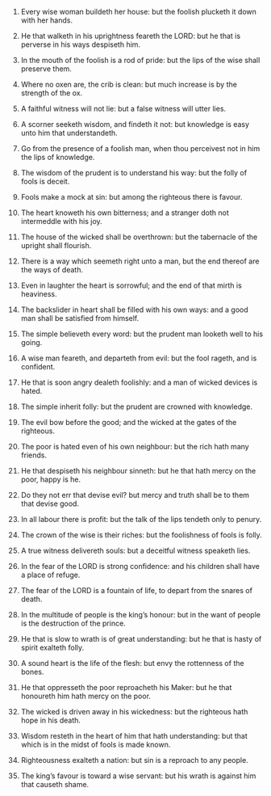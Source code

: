 1. Every wise woman buildeth her house: but the foolish plucketh it
down with her hands.

2. He that walketh in his uprightness feareth the LORD: but he that
is perverse in his ways despiseth him.

3. In the mouth of the foolish is a rod of pride: but the lips of
the wise shall preserve them.

4. Where no oxen are, the crib is clean: but much increase is by the
strength of the ox.

5. A faithful witness will not lie: but a false witness will utter
lies.

6. A scorner seeketh wisdom, and findeth it not: but knowledge is
easy unto him that understandeth.

7. Go from the presence of a foolish man, when thou perceivest not
in him the lips of knowledge.

8. The wisdom of the prudent is to understand his way: but the folly
of fools is deceit.

9. Fools make a mock at sin: but among the righteous there is
favour.

10. The heart knoweth his own bitterness; and a stranger doth not
intermeddle with his joy.

11. The house of the wicked shall be overthrown: but the tabernacle
of the upright shall flourish.

12. There is a way which seemeth right unto a man, but the end
thereof are the ways of death.

13. Even in laughter the heart is sorrowful; and the end of that
mirth is heaviness.

14. The backslider in heart shall be filled with his own ways: and a
good man shall be satisfied from himself.

15. The simple believeth every word: but the prudent man looketh
well to his going.

16. A wise man feareth, and departeth from evil: but the fool
rageth, and is confident.

17. He that is soon angry dealeth foolishly: and a man of wicked
devices is hated.

18. The simple inherit folly: but the prudent are crowned with
knowledge.

19. The evil bow before the good; and the wicked at the gates of the
righteous.

20. The poor is hated even of his own neighbour: but the rich hath
many friends.

21. He that despiseth his neighbour sinneth: but he that hath mercy
on the poor, happy is he.

22. Do they not err that devise evil? but mercy and truth shall be
to them that devise good.

23. In all labour there is profit: but the talk of the lips tendeth
only to penury.

24. The crown of the wise is their riches: but the foolishness of
fools is folly.

25. A true witness delivereth souls: but a deceitful witness
speaketh lies.

26. In the fear of the LORD is strong confidence: and his children
shall have a place of refuge.

27. The fear of the LORD is a fountain of life, to depart from the
snares of death.

28. In the multitude of people is the king’s honour: but in the want
of people is the destruction of the prince.

29. He that is slow to wrath is of great understanding: but he that
is hasty of spirit exalteth folly.

30. A sound heart is the life of the flesh: but envy the rottenness
of the bones.

31. He that oppresseth the poor reproacheth his Maker: but he that
honoureth him hath mercy on the poor.

32. The wicked is driven away in his wickedness: but the righteous
hath hope in his death.

33. Wisdom resteth in the heart of him that hath understanding: but
that which is in the midst of fools is made known.

34. Righteousness exalteth a nation: but sin is a reproach to any
people.

35. The king’s favour is toward a wise servant: but his wrath is
against him that causeth shame.